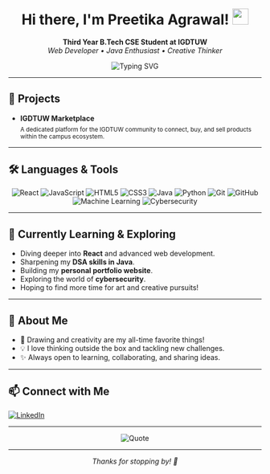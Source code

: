 <!-- Profile README for agrawalpreetika -->

<h1 align="center">Hi there, I'm Preetika Agrawal! <img src="https://media.giphy.com/media/hvRJCLFzcasrR4ia7z/giphy.gif" width="32" height="32"></h1>

<p align="center">
  <b>Third Year B.Tech CSE Student at IGDTUW</b> <br>
  <i>Web Developer • Java Enthusiast • Creative Thinker</i>
</p>

<p align="center" >
  <img src="https://readme-typing-svg.demolab.com?font=Fira+Code&pause=800&color=F7931E&width=700&lines=React+%7C+JavaScript+%7C+Java%7C+Python+%7C" alt="Typing SVG">
</p>

---

## 🚀 Projects

- **IGDTUW Marketplace**  
  <sub>A dedicated platform for the IGDTUW community to connect, buy, and sell products within the campus ecosystem.</sub>

---

## 🛠️ Languages & Tools

<p align="center">
  <img src="https://img.shields.io/badge/React-20232A?style=for-the-badge&logo=react&logoColor=61DAFB" alt="React"/>
  <img src="https://img.shields.io/badge/JavaScript-F7DF1E?style=for-the-badge&logo=javascript&logoColor=black" alt="JavaScript"/>
  <img src="https://img.shields.io/badge/HTML5-E34F26?style=for-the-badge&logo=html5&logoColor=white" alt="HTML5"/>
  <img src="https://img.shields.io/badge/CSS3-1572B6?style=for-the-badge&logo=css3&logoColor=white" alt="CSS3"/>
  <img src="https://img.shields.io/badge/Java-ED8B00?style=for-the-badge&logo=java&logoColor=white" alt="Java"/>
  <img src="https://img.shields.io/badge/Python-3776AB?style=for-the-badge&logo=python&logoColor=white" alt="Python"/>
  <img src="https://img.shields.io/badge/Git-F05032?style=for-the-badge&logo=git&logoColor=white" alt="Git"/>
  <img src="https://img.shields.io/badge/GitHub-181717?style=for-the-badge&logo=github&logoColor=white" alt="GitHub"/>
  <img src="https://img.shields.io/badge/Machine%20Learning-Basics-blueviolet?style=for-the-badge" alt="Machine Learning"/>
  <img src="https://img.shields.io/badge/Cybersecurity-Exploring-ff69b4?style=for-the-badge" alt="Cybersecurity"/>
</p>

---

## 🌱 Currently Learning & Exploring

- Diving deeper into <b>React</b> and advanced web development.
- Sharpening my <b>DSA skills in Java</b>.
- Building my <b>personal portfolio website</b>.
- Exploring the world of <b>cybersecurity</b>.
- Hoping to find more time for art and creative pursuits!

---

## 🎨 About Me

- 🎨 Drawing and creativity are my all-time favorite things!
- 💡 I love thinking outside the box and tackling new challenges.
- ✨ Always open to learning, collaborating, and sharing ideas.

---

## 📫 Connect with Me

<p>
  <a href="https://www.linkedin.com/in/preetika-agrawal-451a83288/" target="_blank">
    <img src="https://img.shields.io/badge/LinkedIn-Profile-blue?logo=linkedin&style=for-the-badge" alt="LinkedIn"/>
  </a>
</p>

---

<p align="center">
  <img src="https://quotes-github-readme.vercel.app/api?type=horizontal&quote=Creativity%20is%20intelligence%20having%20fun!&author=Albert%20Einstein" alt="Quote"/>
</p>

---

<p align="center"><i>Thanks for stopping by! 🌟</i></p>
